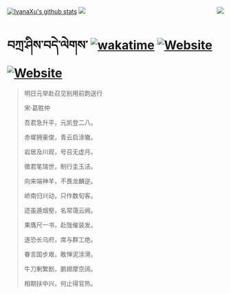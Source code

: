 [![IvanaXu's github stats](https://github-readme-stats.vercel.app/api?username=IvanaXu&show_icons=true&theme=vue-dark)](https://github.com/anuraghazra/github-readme-stats)
<img align="right" src="https://github-readme-stats.vercel.app/api/top-langs/?username=IvanaXu&langs_count=8&theme=graywhite" />
<img src="https://github-readme-stats.vercel.app/api/wakatime?username=IvanaXu&layout=compact&langs_count=8&theme=vue-dark&custom_title=Programming~Times/SinceJul.29.2021" />
# བཀྲ་ཤིས་བདེ་ལེགས་	[![wakatime](https://wakatime.com/badge/user/5043ee4a-e361-4607-9d47-d557f2005d05.svg)](https://wakatime.com/@5043ee4a-e361-4607-9d47-d557f2005d05)	[![Website](https://img.shields.io/website?label=tianchi&up_color=orange&up_message=IvanaXu&url=https%3A%2F%2Fshields.io)](https://tianchi.aliyun.com/home/science/scienceDetail?userId=1095279182618)	[![Website](https://img.shields.io/website?label=yuque&up_color=green&up_message=IvanaXu&url=https%3A%2F%2Fshields.io)](https://www.yuque.com/ivanaxu)
> 明日元举赴召见别用前韵送行
>
> 宋·葛胜仲
>
> 吾君急升平，元凯登二八。
> 
> 赤墀拥豪俊，青云启涂辙。
> 
> 岩居及川观，号召无虚月。
> 
> 徵君笔瑞世，制行圭玉洁。
> 
> 向来端神羊，不畏龙麟逆。
> 
> 峤南归兴动，只作数旬客。
> 
> 迹虽遁烟壑，名常蔼云阙。
> 
> 果膺尺一书，赴陇催装发。
> 
> 遂恐长乌府，席与群工绝。
> 
> 眷言国步艰，敢惮泥涂滑。
> 
> 牛刀剸繁剧，鹏翅摩空阔。
> 
> 相期扶中兴，何止得官热。